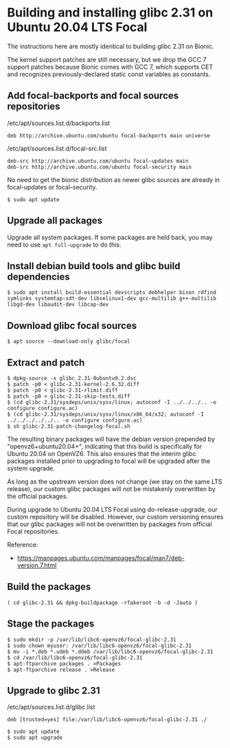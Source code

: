 # Building and installing glibc 2.31 on Ubuntu 20.04 LTS Focal

The instructions here are mostly identical to building glibc 2.31 on Bionic.

The kernel support patches are still necessary, but we drop the GCC 7 support
patches because Bionic comes with GCC 7, which supports CET and recognizes
previously-declared static const variables as constants.

## Add focal-backports and focal sources repositories

/etc/apt/sources.list.d/backports.list
```
deb http://archive.ubuntu.com/ubuntu focal-backports main universe
```

/etc/apt/sources.list.d/focal-src.list
```
deb-src http://archive.ubuntu.com/ubuntu focal-updates main
deb-src http://archive.ubuntu.com/ubuntu focal-security main
```

No need to get the bionic distribution as newer glibc sources are already in focal-updates
or focal-security.

```console
$ sudo apt update
```

## Upgrade all packages

Upgrade all system packages. If some packages are held back, you may need to use
`apt full-upgrade` to do this.

## Install debian build tools and glibc build dependencies

```console
$ sudo apt install build-essential devscripts debhelper bison rdfind symlinks systemtap-sdt-dev libselinux1-dev gcc-multilib g++-multilib libgd-dev libaudit-dev libcap-dev
```

## Download glibc focal sources

```console
$ apt source --download-only glibc/focal
```

## Extract and patch

```
$ dpkg-source -x glibc_2.31-0ubuntu9.2.dsc
$ patch -p0 < glibc-2.31-kernel-2.6.32.diff
$ patch -p0 < glibc-2.31-rlimit.diff
$ patch -p0 < glibc-2.31-skip-tests.diff
$ (cd glibc-2.31/sysdeps/unix/sysv/linux; autoconf -I ../../../.. -o configure configure.ac)
$ (cd glibc-2.31/sysdeps/unix/sysv/linux/x86_64/x32; autoconf -I ../../../../../.. -o configure configure.ac)
$ sh glibc-2.31-patch-changelog-focal.sh
```

The resulting binary packages will have the debian version prepended by "openvz6+ubuntu20.04+",
indicating that this build is specifically for Ubuntu 20.04 on OpenVZ6. This also ensures
that the interim glibc packages installed prior to upgrading to focal will be upgraded
after the system upgrade.

As long as the upstream version does not change (we stay on the same LTS release),
our custom glibc packages will not be mistakenly overwritten by the official packages.

During upgrade to Ubuntu 20.04 LTS Focal using do-release-upgrade, our custom repository
will be disabled. However, our custom versioning ensures that our glibc packages will not
be overwritten by packages from official Focal repositories.

Reference:
- https://manpages.ubuntu.com/manpages/focal/man7/deb-version.7.html


## Build the packages

```console
( cd glibc-2.31 && dpkg-buildpackage -rfakeroot -b -d -Jauto )
```

## Stage the packages

```
$ sudo mkdir -p /var/lib/libc6-openvz6/focal-glibc-2.31
$ sudo chown myuser: /var/lib/libc6-openvz6/focal-glibc-2.31
$ mv -i *.deb *.udeb *.ddeb /var/lib/libc6-openvz6/focal-glibc-2.31
$ cd /var/lib/libc6-openvz6/focal-glibc-2.31
$ apt-ftparchive packages . >Packages
$ apt-ftparchive release . >Release
```

## Upgrade to glibc 2.31

/etc/apt/sources.list.d/glibc.list
```
deb [trusted=yes] file:/var/lib/libc6-openvz6/focal-glibc-2.31 ./
```

```
$ sudo apt update
$ sudo apt upgrade
```

